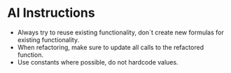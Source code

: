 # AI Instructions

* Always try to reuse existing functionality, don´t create new formulas for existing functionality.
* When refactoring, make sure to update all calls to the refactored function.
* Use constants where possible, do not hardcode values.
